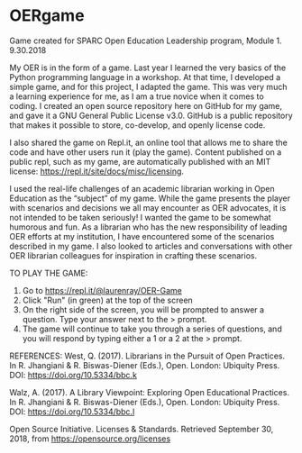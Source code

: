 # OERgame
Game created for SPARC Open Education Leadership program, Module 1. 9.30.2018 

My OER is in the form of a game. Last year I learned the very basics of the Python programming language in a workshop. At that time, I developed a simple game, and for this project, I adapted the game. This was very much a learning experience for me, as I am a true novice when it comes to coding. I created an open source repository here on GitHub for my game, and gave it a GNU General Public License v3.0. GitHub is a public repository that makes it possible to store, co-develop, and openly license code.  

I also shared the game on Repl.it, an online tool that allows me to share the code and have other users run it (play the game).  Content published on a public repl, such as my game, are automatically published with an MIT license: https://repl.it/site/docs/misc/licensing. 

I used the real-life challenges of an academic librarian working in Open Education as the “subject” of my game. While the game presents the player with scenarios and decisions we all may encounter as OER advocates, it is not intended to be taken seriously!  I wanted the game to be somewhat humorous and fun. As a librarian who has the new responsibility of leading OER efforts at my institution, I have encountered some of the scenarios described in my game.  I also looked to articles and conversations with other OER librarian colleagues for inspiration in crafting these scenarios. 

TO PLAY THE GAME:
1. Go to https://repl.it/@laurenray/OER-Game
2. Click "Run" (in green) at the top of the screen
3. On the right side of the screen, you will be prompted to answer a question. Type your answer next to the > prompt. 
4. The game will continue to take you through a series of questions, and you will respond by typing either a 1 or a 2 at the > prompt. 

REFERENCES:
West, Q. (2017). Librarians in the Pursuit of Open Practices. In R. Jhangiani & R. Biswas-Diener (Eds.), Open. London: Ubiquity Press. DOI: https://doi.org/10.5334/bbc.k 

Walz, A. (2017). A Library Viewpoint: Exploring Open Educational Practices. In R. Jhangiani & R. Biswas-Diener (Eds.), Open. London: Ubiquity Press. DOI: https://doi.org/10.5334/bbc.l

Open Source Initiative. Licenses & Standards. Retrieved September 30, 2018, from https://opensource.org/licenses
